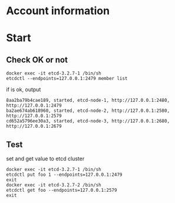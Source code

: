 # Account information


# Start
## Check OK or not
```shell
docker exec -it etcd-3.2.7-1 /bin/sh
etcdctl --endpoints=127.0.0.1:2479 member list
```
if is ok, output
```
8aa2ba79b4cae189, started, etcd-node-1, http://127.0.0.1:2480, http://127.0.0.1:2479
ba2ae674ab618960, started, etcd-node-2, http://127.0.0.1:2580, http://127.0.0.1:2579
cd652a5796ee30a3, started, etcd-node-3, http://127.0.0.1:2680, http://127.0.0.1:2679
```

## Test 
set and get value to etcd cluster
```shell
docker exec -it etcd-3.2.7-1 /bin/sh
etcdctl put foo 1 --endpoints=127.0.0.1:2479
exit
docker exec -it etcd-3.2.7-2 /bin/sh
etcdctl get foo --endpoints=127.0.0.1:2579
exit
```
